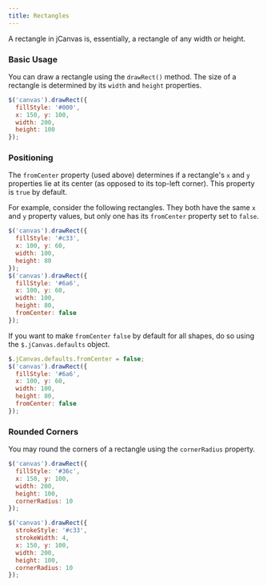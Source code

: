 ```yaml
---
title: Rectangles
---
```


A rectangle in jCanvas is, essentially, a rectangle of any width or height.

### Basic Usage

You can draw a rectangle using the `drawRect()` method. The size of a rectangle is determined by its `width` and `height` properties.

```js
$('canvas').drawRect({
  fillStyle: '#000',
  x: 150, y: 100,
  width: 200,
  height: 100
});
```

### Positioning

The `fromCenter` property (used above) determines if a rectangle's `x` and `y` properties lie at its center (as opposed to its top-left corner). This property is `true` by default.

For example, consider the following rectangles. They both have the same `x` and `y` property values, but only one has its `fromCenter` property set to `false`.

```js
$('canvas').drawRect({
  fillStyle: '#c33',
  x: 100, y: 60,
  width: 100,
  height: 80
});
$('canvas').drawRect({
  fillStyle: '#6a6',
  x: 100, y: 60,
  width: 100,
  height: 80,
  fromCenter: false
});
```

If you want to make `fromCenter` `false` by default for all shapes, do so using the `$.jCanvas.defaults` object.

```js
$.jCanvas.defaults.fromCenter = false;
$('canvas').drawRect({
  fillStyle: '#6a6',
  x: 100, y: 60,
  width: 100,
  height: 80,
  fromCenter: false
});
```

### Rounded Corners

You may round the corners of a rectangle using the `cornerRadius` property.

```js
$('canvas').drawRect({
  fillStyle: '#36c',
  x: 150, y: 100,
  width: 200,
  height: 100,
  cornerRadius: 10
});
```

```js
$('canvas').drawRect({
  strokeStyle: '#c33',
  strokeWidth: 4,
  x: 150, y: 100,
  width: 200,
  height: 100,
  cornerRadius: 10
});
```
